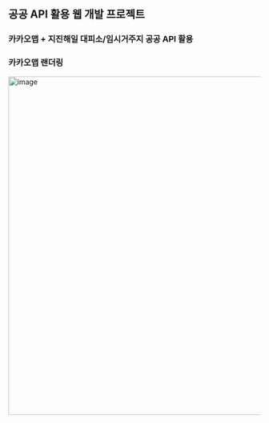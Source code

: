 ## 공공 API 활용 웹 개발 프로젝트
### 카카오맵 + 지진해일 대피소/임시거주지 공공 API 활용
### 카카오맵 랜더링
<img width="676" alt="image" src="https://github.com/user-attachments/assets/0f23a32e-8965-4ba7-b83b-c2dda749fddd">

